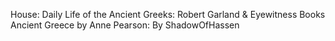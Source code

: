 House: Daily Life of the Ancient Greeks: Robert Garland & Eyewitness Books Ancient Greece by Anne Pearson: By ShadowOfHassen
